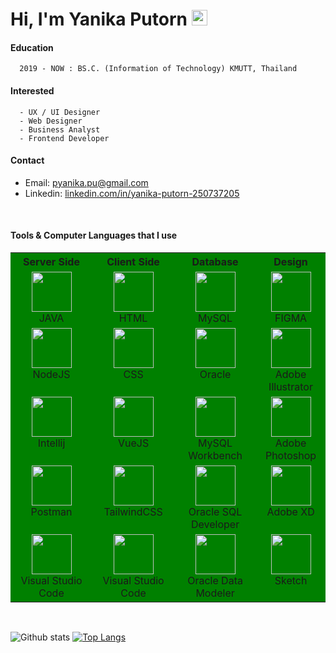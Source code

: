 # Hi, I'm Yanika Putorn <img src="https://media.giphy.com/media/hvRJCLFzcasrR4ia7z/giphy.gif" width="25px">

<!-- font: centurygothic -->
#### Education 
      2019 - NOW : BS.C. (Information of Technology) KMUTT, Thailand
#### Interested
      - UX / UI Designer
      - Web Designer
      - Business Analyst
      - Frontend Developer
#### Contact
* Email: pyanika.pu@gmail.com
* Linkedin: [linkedin.com/in/yanika-putorn-250737205](https://www.linkedin.com/in/yanika-putorn-250737205)

<br>

#### Tools & Computer Languages that I use

<div class="tb">
<table bgcolor="green">
  <tbody>
    <tr valign="top">
            <th>Server Side</th>
            <th>Client Side</th>
            <th>Database</th>
            <th>Design</th>
     </tr>
     <tr valign="top">
      <td width="26%" align="center">
        <img height="64px" src="https://cdn.svgporn.com/logos/java.svg">
        <br><span>JAVA</span>
      </td>
      <td width="26%" align="center">
        <img height="64px" src="https://www.vectorlogo.zone/logos/w3_html5/w3_html5-icon.svg">
        <br><span>HTML</span>
      </td>
      <td width="26%" align="center">
        <img height="64px" src="https://www.vectorlogo.zone/logos/mysql/mysql-official.svg">
        <br><span>MySQL</span>
      </td>
      <td width="30%" align="center">
        <img height="64px" src="https://iconape.com/wp-content/files/xf/353220/svg/figma-seeklogo.com.svg">
        <br><span>FIGMA</span>
      </td>
    </tr>
    <tr valign="top">
      <td width="26%" align="center">
        <img height="64px" src="https://www.vectorlogo.zone/logos/nodejs/nodejs-icon.svg">
        <br><span>NodeJS</span>
      </td>
      <td width="26%" align="center">
        <img height="64px" src="https://www.vectorlogo.zone/logos/w3_css/w3_css-icon.svg">
        <br><span>CSS</span>
      </td>
      <td width="26%" align="center">
        <img height="64px" src="https://www.vectorlogo.zone/logos/oracle/oracle-icon.svg">
        <br><span>Oracle</span>
      </td>
      <td width="30%" align="center">
        <img height="64px" src="https://cadcreations.co.ke/wp-content/uploads/Adobe_Illustrator_CC_icon1200px.png">
        <br><span>Adobe Illustrator</span>
      </td>
    </tr>
    <tr valign="top">
      <td width="26%" align="center">
        <img height="64px" src="https://img.icons8.com/color/48/000000/intellij-idea.png">
        <br><span>Intellij</span>
      </td>
      <td width="26%" align="center">
        <img height="64px" src="https://www.vectorlogo.zone/logos/vuejs/vuejs-icon.svg">
        <br><span>VueJS</span>
      </td>
      <td width="26%" align="center">
        <img height="64px" src="https://cdn.icon-icons.com/icons2/1381/PNG/512/mysqlworkbench_93532.png">
        <br><span>MySQL Workbench</span>
      </td>
      <td width="30%" align="center">
        <img height="64px" src="https://upload.wikimedia.org/wikipedia/commons/thumb/a/af/Adobe_Photoshop_CC_icon.svg/1051px-Adobe_Photoshop_CC_icon.svg.png">
        <br><span>Adobe Photoshop</span>
      </td>
    </tr>
    <tr valign="top">
      <td width="26%" align="center">
        <img height="64px" src="https://www.vectorlogo.zone/logos/getpostman/getpostman-icon.svg">
        <br><span>Postman</span>
      </td>
      <td width="26%" align="center">
        <img height="64px" src="https://www.vectorlogo.zone/logos/tailwindcss/tailwindcss-icon.svg">
        <br><span>TailwindCSS</span>
      </td>
      <td width="26%" align="center">
        <img height="64px" src="https://upload.wikimedia.org/wikipedia/en/thumb/6/68/Oracle_SQL_Developer_logo.svg/1200px-Oracle_SQL_Developer_logo.svg.png">
        <br><span>Oracle SQL Developer</span>
      </td>
      <td width="30%" align="center">
        <img height="64px" src="https://upload.wikimedia.org/wikipedia/commons/thumb/c/c2/Adobe_XD_CC_icon.svg/2101px-Adobe_XD_CC_icon.svg.png">
        <br><span>Adobe XD</span>
      </td>
     </tr>
     <tr valign="top">
      <td width="26%" align="center">
        <img height="64px" src="https://img.icons8.com/color/48/000000/visual-studio-code-2019.png">
        <br><span>Visual Studio Code</span>
      </td>
      <td width="26%" align="center">
        <img height="64px" src="https://img.icons8.com/color/48/000000/visual-studio-code-2019.png">
        <br><span>Visual Studio Code</span>
      </td>
      <td width="26%" align="center">
        <img height="64px" src="https://www.thatjeffsmith.com/wp-content/uploads/2014/12/data-modeler-200-2368789.png">
        <br><span>Oracle Data Modeler</span>
      </td>
      <td width="30%" align="center">
        <img height="64px" src="https://afiliado.io/images/pages/press/sketch-press-kit/app-icons/sketch-mirror-icon%402x.png">
        <br><span>Sketch</span>
      </td>
     </tr>
  </tbody>
</table>
</div>

<br>

![Github stats](https://github-readme-stats.vercel.app/api?username=Yanika44&show_icons=true&count_private=true&theme=prussian)
[![Top Langs](https://github-readme-stats.vercel.app/api/top-langs/?username=Yanika44&layout=compact&theme=prussian)](https://github.com/anuraghazra/github-readme-stats)

